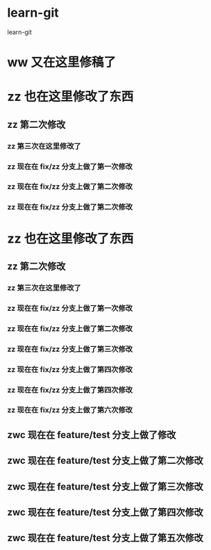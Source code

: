 # learn-git

learn-git

# ww 又在这里修稿了

# zz 也在这里修改了东西

## zz 第二次修改

### zz 第三次在这里修改了

### zz 现在在 fix/zz 分支上做了第一次修改

### zz 现在在 fix/zz 分支上做了第二次修改

### zz 现在在 fix/zz 分支上做了第二次修改

# zz 也在这里修改了东西

## zz 第二次修改

### zz 第三次在这里修改了

### zz 现在在 fix/zz 分支上做了第一次修改

### zz 现在在 fix/zz 分支上做了第二次修改

### zz 现在在 fix/zz 分支上做了第三次修改

### zz 现在在 fix/zz 分支上做了第四次修改

### zz 现在在 fix/zz 分支上做了第四次修改

### zz 现在在 fix/zz 分支上做了第六次修改

## zwc 现在在 feature/test 分支上做了修改

## zwc 现在在 feature/test 分支上做了第二次修改

## zwc 现在在 feature/test 分支上做了第三次修改

## zwc 现在在 feature/test 分支上做了第四次修改

## zwc 现在在 feature/test 分支上做了第五次修改
